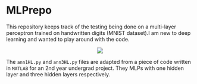 # MLPrepo

This repository keeps track of the testing being done on a multi-layer perceptron trained on handwritten digits (MNIST dataset).I am new to deep learning and wanted to play around with the code.

<p align="center">
  <img src="https://github.com/user-attachments/assets/a05c8dd1-ce6e-4872-a612-9673aa347822" />
</p>

The `ann1HL.py` and `ann3HL.py` files are adapted from a piece of code written in `MATLAB` for an 2nd year undergrad project. They MLPs with one hidden layer and three hidden layers respectively.
